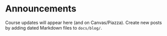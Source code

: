 # Announcements

Course updates will appear here (and on Canvas/Piazza). Create new posts by adding dated Markdown files to `docs/blog/`.
